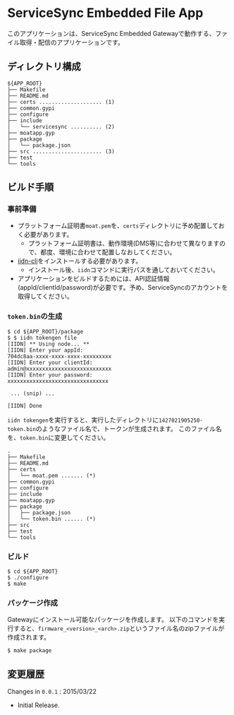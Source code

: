 ServiceSync Embedded File App
===

このアプリケーションは、ServiceSync Embedded Gatewayで動作する、ファイル取得・配信のアプリケーションです。

## ディレクトリ構成

```
${APP_ROOT}
├── Makefile
├── README.md
├── certs .................... (1)
├── common.gypi
├── configure
├── include
│   └── servicesync .......... (2)
├── moatapp.gyp
├── package
│   └── package.json
├── src ...................... (3)
├── test
└── tools
```

## ビルド手順

### 事前準備

* プラットフォーム証明書`moat.pem`を、`certs`ディレクトリに予め配置しておく必要があります。
  * プラットフォーム証明書は、動作環境(DMS等)に合わせて異なりますので、都度、環境に合わせて配置しなおしてください。
* [iidn-cli](https://github.com/inventit/iidn-cli)をインストールする必要があります。
  * インストール後、`iidn`コマンドに実行パスを通しておいてください。
* アプリケーションをビルドするためには、API認証情報(appId/clientId/password)が必要です。予め、ServiceSyncのアカウントを取得してください。

### `token.bin`の生成

```
$ cd ${APP_ROOT}/package
$ $ iidn tokengen file
[IIDN] ** Using node... **
[IIDN] Enter your appId:
704dc8aa-xxxx-xxxx-xxxx-xxxxxxxxx
[IIDN] Enter your clientId:
admin@xxxxxxxxxxxxxxxxxxxxxxxxxxx
[IIDN] Enter your password:
xxxxxxxxxxxxxxxxxxxxxxxxxxxxxxxx

 ... (snip) ...

[IIDN] Done
```

`iidn tokengen`を実行すると、実行したディレクトリに`1427021905250-token.bin`のようなファイル名で、トークンが生成されます。
このファイル名を、`token.bin`に変更してください。

```
.
├── Makefile
├── README.md
├── certs
│   └── moat.pem ....... (*)
├── common.gypi
├── configure
├── include
├── moatapp.gyp
├── package
│   ├── package.json
│   └── token.bin ...... (*)
├── src
├── test
└── tools
```

### ビルド

```
$ cd ${APP_ROOT}
$ ./configure
$ make
```

### パッケージ作成

Gatewayにインストール可能なパッケージを作成します。
以下のコマンドを実行すると、`firmware_<version>_<arch>.zip`というファイル名のzipファイルが作成されます。

```
$ make package
```

## 変更履歴

Changes in `0.0.1` : 2015/03/22

* Initial Release.
